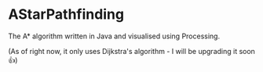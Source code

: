 # AStarPathfinding
 The A* algorithm written in Java and visualised using Processing.

(As of right now, it only uses Dijkstra's algorithm - I will be upgrading it soon 👍)
